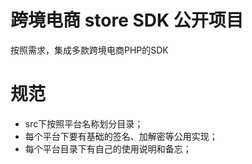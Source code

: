 # 跨境电商 store SDK 公开项目
按照需求，集成多款跨境电商PHP的SDK

# 规范
- src下按照平台名称划分目录；
- 每个平台下要有基础的签名、加解密等公用实现；
- 每个平台目录下有自己的使用说明和备忘；

